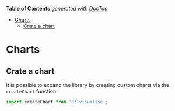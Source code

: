 <!-- START doctoc generated TOC please keep comment here to allow auto update -->
<!-- DON'T EDIT THIS SECTION, INSTEAD RE-RUN doctoc TO UPDATE -->
**Table of Contents**  *generated with [DocToc](https://github.com/thlorenz/doctoc)*

- [Charts](#charts)
  - [Crate a chart](#crate-a-chart)

<!-- END doctoc generated TOC please keep comment here to allow auto update -->

# Charts


## Crate a chart

It is possible to expand the library by creating custom charts via the ``createChart`` function.
```javascript
import createChart from 'd3-visualise';
```
